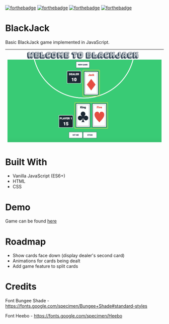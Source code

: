 [![forthebadge](https://forthebadge.com/images/badges/made-with-javascript.svg)](https://forthebadge.com)
[![forthebadge](https://forthebadge.com/images/badges/uses-html.svg)](https://forthebadge.com)
[![forthebadge](https://forthebadge.com/images/badges/uses-css.svg)](https://forthebadge.com)
[![forthebadge](https://forthebadge.com/images/badges/built-with-love.svg)](https://forthebadge.com)

# BlackJack
Basic BlackJack game implemented in JavaScript. 

| ![](images/game-screen.png) |
|:---:|

# Built With
- Vanilla JavaScript (ES6+)
- HTML
- CSS

# Demo
Game can be found [here](https://js-black-jack.netlify.app/)


# Roadmap
- Show cards face down (display dealer's second card)
- Animations for cards being dealt
- Add game feature to split cards

# Credits

Font Bungee Shade - https://fonts.google.com/specimen/Bungee+Shade#standard-styles

Font Heebo - https://fonts.google.com/specimen/Heebo
